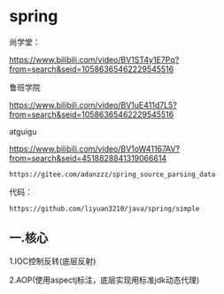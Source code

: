 # spring

尚学堂：

https://www.bilibili.com/video/BV1ST4y1E7Pq?from=search&seid=10586365462229545516

鲁班学院

https://www.bilibili.com/video/BV1uE411d7L5?from=search&seid=10586365462229545516

atguigu

https://www.bilibili.com/video/BV1oW41167AV?from=search&seid=4518828841319066614

```
https://gitee.com/adanzzz/spring_source_parsing_data
```

代码：

```
https://github.com/liyuan3210/java/spring/simple
```

## 一.核心

1.IOC控制反转(底层反射)

2.AOP(使用aspectj标注，底层实现用标准jdk动态代理)